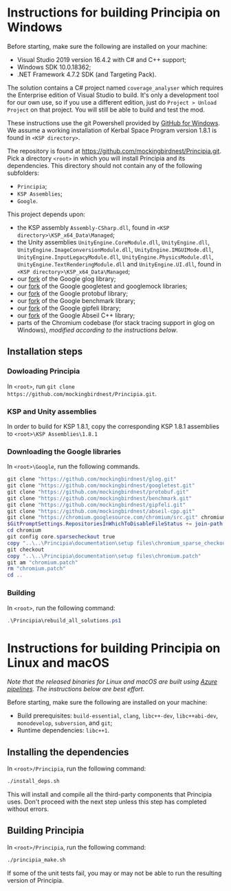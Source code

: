 # Instructions for building Principia on Windows

Before starting, make sure the following are installed on your machine:
* Visual Studio 2019 version 16.4.2 with C# and C++ support;
* Windows SDK 10.0.18362;
* .NET Framework 4.7.2 SDK (and Targeting Pack).

The solution contains a C# project named `coverage_analyser` which requires
the Enterprise edition of Visual Studio to build.  It's only a development
tool for our own use, so if you use a different edition, just do 
`Project > Unload Project` on that project.  You will still be able to build 
and test the mod.

These instructions use the git Powershell provided by [GitHub for Windows](https://windows.github.com/).
We assume a working installation of Kerbal Space Program version 1.8.1 is found in `<KSP directory>`.

The repository is found at https://github.com/mockingbirdnest/Principia.git.
Pick a directory `<root>` in which you will install Principia and its
dependencies.
This directory should not contain any of the following subfolders:
- `Principia`;
- `KSP Assemblies`;
- `Google`.

This project depends upon:
- the KSP assembly `Assembly-CSharp.dll`, found in `<KSP directory>\KSP_x64_Data\Managed`;
- the Unity assemblies `UnityEngine.CoreModule.dll`, `UnityEngine.dll`, `UnityEngine.ImageConversionModule.dll`, `UnityEngine.IMGUIMode.dll`, `UnityEngine.InputLegacyModule.dll`, `UnityEngine.PhysicsModule.dll`, `UnityEngine.TextRenderingModule.dll` and `UnityEngine.UI.dll`, found in
  `<KSP directory>\KSP_x64_Data\Managed`;
- our [fork](https://github.com/mockingbirdnest/glog) of the Google glog
  library;
- our [fork](https://github.com/mockingbirdnest/googletest) of the Google googletest
  and googlemock libraries;
- our [fork](https://github.com/mockingbirdnest/protobuf) of the Google
  protobuf library;
- our [fork](https://github.com/mockingbirdnest/benchmark) of the Google
  benchmark library;
- our [fork](https://github.com/mockingbirdnest/gipfeli) of the Google gipfeli library;
- our [fork](https://github.com/mockingbirdnest/abseil-cpp) of the Google Abseil C++ library;
- parts of the Chromium codebase (for stack tracing support in glog on Windows),
  *modified according to the instructions below*.

## Installation steps

### Dowloading Principia

In `<root>`, run `git clone https://github.com/mockingbirdnest/Principia.git`.

### KSP and Unity assemblies

In order to build for KSP 1.8.1, copy the corresponding KSP 1.8.1 assemblies to `<root>\KSP Assemblies\1.8.1`

### Downloading the Google libraries

In `<root>\Google`, run the following commands.
```powershell
git clone "https://github.com/mockingbirdnest/glog.git"
git clone "https://github.com/mockingbirdnest/googletest.git"
git clone "https://github.com/mockingbirdnest/protobuf.git"
git clone "https://github.com/mockingbirdnest/benchmark.git"
git clone "https://github.com/mockingbirdnest/gipfeli.git"
git clone "https://github.com/mockingbirdnest/abseil-cpp.git"
git clone "https://chromium.googlesource.com/chromium/src.git" chromium -n --depth 1 -b "40.0.2193.1"
$GitPromptSettings.RepositoriesInWhichToDisableFileStatus += join-path  (gi -path .).FullName chromium
cd chromium
git config core.sparsecheckout true
copy "..\..\Principia\documentation\setup files\chromium_sparse_checkout.txt" ".git/info/sparse-checkout"
git checkout
copy "..\..\Principia\documentation\setup files\chromium.patch"
git am "chromium.patch"
rm "chromium.patch"
cd ..
```
### Building

In `<root>`, run the following command:
```powershell
.\Principia\rebuild_all_solutions.ps1
```

# Instructions for building Principia on Linux and macOS

*Note that the released binaries for Linux and macOS are built using [Azure pipelines](https://dev.azure.com/mockingbirdnest/Principia/_build).  The instructions below are best effort.*

Before starting, make sure the following are installed on your machine:
* Build prerequisites: `build-essential`, `clang`, `libc++-dev`, `libc++abi-dev`, `monodevelop`, `subversion`, and `git`;
* Runtime dependencies: `libc++1`.

## Installing the dependencies

In `<root>/Principia`, run the following command:
```bash
./install_deps.sh
```
This will install and compile all the third-party components that Principia uses.  Don't proceed with the next step unless this step has completed without errors.

## Building Principia

In `<root>/Principia`, run the following command:
```bash
./principia_make.sh
```
If some of the unit tests fail, you may or may not be able to run the resulting version of Principia.
